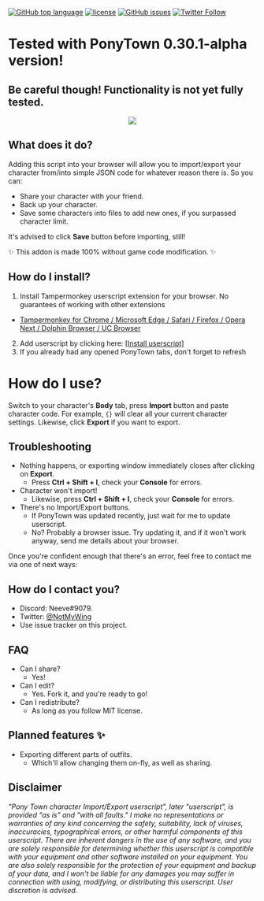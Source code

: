 [![GitHub top language](https://img.shields.io/github/languages/top/neeve01/ponytown-import-export.svg)]()
[![license](https://img.shields.io/github/license/neeve01/ponytown-import-export.svg)]()
[![GitHub issues](https://img.shields.io/github/issues/neeve01/ponytown-import-export.svg)]()
[![Twitter Follow](https://img.shields.io/twitter/follow/notmywing.svg?style=social&label=Get%20my%20unimportant%20tweets)](https://twitter.com/NotMyWing)

# Tested with PonyTown 0.30.1-alpha version!
## Be careful though! Functionality is not yet fully tested.

<div style="text-align:center"><img src="https://i.imgur.com/JQ6KVM5.png"/></div>

## What does it do?
Adding this script into your browser will allow you to import/export your character from/into simple JSON code for whatever reason there is. 
So you can:
* Share your character with your friend.
* Back up your character.
* Save some characters into files to add new ones, if you surpassed character limit.

It's advised to click **Save** button before importing, still!

:sparkles: This addon is made 100% without game code modification. :sparkles:

## How do I install?
1. Install Tampermonkey userscript extension for your browser. No guarantees of working with other extensions
* [Tampermonkey for Chrome / Microsoft Edge / Safari / Firefox / Opera Next / Dolphin Browser / UC Browser](http://tampermonkey.net/)
2. Add userscript by clicking here: [[Install userscript]](https://openuserjs.org/scripts/Neeve/PonyTown_ImportExport)
3. If you already had any opened PonyTown tabs, don't forget to refresh

# How do I use?
Switch to your character's **Body** tab, press **Import** button and paste character code. For example, `{}` will clear all your current character settings.
Likewise, click **Export** if you want to export.

## Troubleshooting
* Nothing happens, or exporting window immediately closes after clicking on **Export**.
   * Press **Ctrl + Shift + I**, check your **Console** for errors.
* Character won't import!
   * Likewise, press **Ctrl + Shift + I**, check your **Console** for errors.
* There's no Import/Export buttons.
   * If PonyTown was updated recently, just wait for me to update userscript.
   * No? Probably a browser issue. Try updating it, and if it won't work anyway, send me details about your browser.

Once you're confident enough that there's an error, feel free to contact me via one of next ways:

## How do I contact you?
* Discord: Neeve#9079.
* Twitter: [@NotMyWing](https://twitter.com/NotMyWing)
* Use issue tracker on this project.

## FAQ
* Can I share?
   * Yes!
* Can I edit?
   * Yes. Fork it, and you're ready to go!
* Can I redistribute?
   * As long as you follow MIT license.

## Planned features :sparkles:
* Exporting different parts of outfits.
   * Which'll allow changing them on-fly, as well as sharing.

## Disclaimer
*"Pony Town character Import/Export userscript", later "userscript", is provided "as is" and "with all faults." I make no representations or warranties of any kind concerning the safety, suitability, lack of viruses, inaccuracies, typographical errors, or other harmful components of this userscript. There are inherent dangers in the use of any software, and you are solely responsible for determining whether this userscript is compatible with your equipment and other software installed on your equipment. You are also solely responsible for the protection of your equipment and backup of your data, and I won't be liable for any damages you may suffer in connection with using, modifying, or distributing this userscript. User discretion is advised.*
